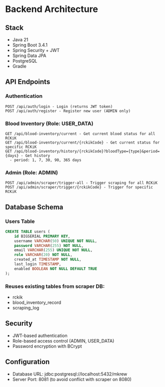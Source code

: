 # Backend Architecture

## Stack
- Java 21
- Spring Boot 3.4.1
- Spring Security + JWT
- Spring Data JPA
- PostgreSQL
- Gradle

## API Endpoints

### Authentication
```
POST /api/auth/login - Login (returns JWT token)
POST /api/auth/register - Register new user (ADMIN only)
```

### Blood Inventory (Role: USER_DATA)
```
GET /api/blood-inventory/current - Get current blood status for all RCKiK
GET /api/blood-inventory/current/{rckikCode} - Get current status for specific RCKiK
GET /api/blood-inventory/history/{rckikCode}?bloodType={type}&period={days} - Get history
  - period: 1, 7, 30, 90, 365 days
```

### Admin (Role: ADMIN)
```
POST /api/admin/scraper/trigger-all - Trigger scraping for all RCKiK
POST /api/admin/scraper/trigger/{rckikCode} - Trigger for specific RCKiK
```

## Database Schema

### Users Table
```sql
CREATE TABLE users (
    id BIGSERIAL PRIMARY KEY,
    username VARCHAR(50) UNIQUE NOT NULL,
    password VARCHAR(255) NOT NULL,
    email VARCHAR(255) UNIQUE NOT NULL,
    role VARCHAR(20) NOT NULL,
    created_at TIMESTAMP NOT NULL,
    last_login TIMESTAMP,
    enabled BOOLEAN NOT NULL DEFAULT TRUE
);
```

### Reuses existing tables from scraper DB:
- rckik
- blood_inventory_record
- scraping_log

## Security
- JWT-based authentication
- Role-based access control (ADMIN, USER_DATA)
- Password encryption with BCrypt

## Configuration
- Database URL: jdbc:postgresql://localhost:5432/mkrew
- Server Port: 8081 (to avoid conflict with scraper on 8080)
